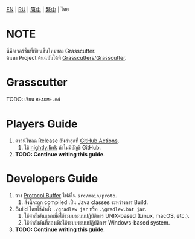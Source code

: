 [EN](README.md) | [RU](README_ru-RU.md) | [简中](README_zh-CN.md) | [繁中](README_zh-TW.md) | ไทย

# NOTE
นี่คือเวอร์ชั่นที่เขียนขึ้นใหม่ของ Grasscutter.\
ค้นหา Project ต้นฉบับได้ที่ [Grasscutters/Grasscutter](https://github.com/Grasscutters/Grasscutter).

# Grasscutter
TODO: เขียน `README.md`

# Players Guide
1. ดาวน์โหลด Release อันล่าสุดที่ [GitHub Actions](https://github.com/KingRainbow44/Grasscutter-Rewrite/actions).
   1. ใช้ [nightly.link](https://nightly.link/KingRainbow44/Grasscutter-Rewrite/workflows/build/main/Grasscutter.zip) ถ้าไม่มีบัญชี GitHub.
2. **TODO: Continue writing this guide.**

# Developers Guide
1. วาง [Protocol Buffer](https://developers.google.com/protocol-buffers) ไฟล์ใน `src/main/proto`. 
   1. สิ่งนี้จะถูก compiled เป็น Java classes ระหว่างการ Build.
2. Build โดยใช้คำสั่ง `./gradlew jar` หรือ `.\gradlew.bat jar`.
   1. ใช้คําสั่งอันแรกเมื่อใช้ระบบระบบปฏิบัติการ UNIX-based (Linux, macOS, etc.).
   2. ใช้คําสั่งอันที่สองเมื่อใช้ระบบระบบปฏิบัติการ Windows-based system.
3. **TODO: Continue writing this guide.**
